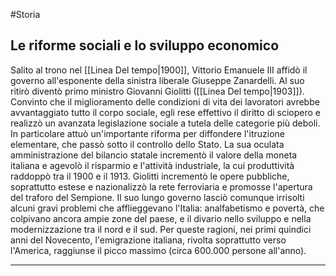 #Storia
## Le riforme sociali e lo sviluppo economico

Salito al trono nel [[Linea Del tempo|1900]], Vittorio Emanuele III affidò il governo all'esponente della sinistra liberale Giuseppe Zanardelli. Al suo ritirò diventò primo ministro Giovanni Giolitti ([[Linea Del tempo|1903]]). Convinto che il miglioramento delle condizioni di vita dei lavoratori avrebbe avvantaggiato tutto il corpo sociale, egli rese effettivo il diritto di sciopero e realizzò un avanzata legislazione sociale a tutela delle categorie più deboli. In particolare attuò un'importante riforma per diffondere l'itruzione elementare, che passò sotto il controllo dello Stato. La sua oculata amministrazione del bilancio statale incrementò il valore della moneta italiana e agevolò il risparmio e l'attività industriale, la cui produttività raddoppò tra il 1900 e il 1913. Giolitti incrementò le opere pubbliche, soprattutto estese e nazionalizzò la rete ferroviaria e promosse l'apertura del traforo del Sempione. Il suo lungo governo lasciò comunque irrisolti alcuni gravi problemi che afflieggevano l'Italia: analfabetismo e povertà, che colpivano ancora ampie zone del paese, e il divario nello sviluppo e nella modernizzazione tra il nord e il sud. Per queste ragioni, nei primi quindici anni del Novecento, l'emigrazione italiana, rivolta soprattutto verso l'America, raggiunse il picco massimo (circa 600.000 persone all'anno).

---
